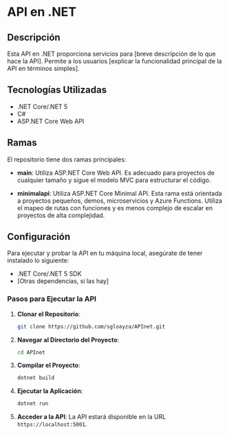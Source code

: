 # API en .NET

## Descripción
Esta API en .NET proporciona servicios para [breve descripción de lo que hace la API]. Permite a los usuarios [explicar la funcionalidad principal de la API en términos simples].

## Tecnologías Utilizadas
- .NET Core/.NET 5
- C#
- ASP.NET Core Web API

## Ramas
El repositorio tiene dos ramas principales:

- **main**: Utiliza ASP.NET Core Web API. Es adecuado para proyectos de cualquier tamaño y sigue el modelo MVC para estructurar el código.
  
- **minimalapi**: Utiliza ASP.NET Core Minimal API. Esta rama está orientada a proyectos pequeños, demos, microservicios y Azure Functions. Utiliza el mapeo de rutas con funciones y es menos complejo de escalar en proyectos de alta complejidad.

## Configuración
Para ejecutar y probar la API en tu máquina local, asegúrate de tener instalado lo siguiente:
- .NET Core/.NET 5 SDK
- [Otras dependencias, si las hay]

### Pasos para Ejecutar la API
1. **Clonar el Repositorio**: 
    ```bash
    git clone https://github.com/sgloayza/APInet.git
    ```

2. **Navegar al Directorio del Proyecto**:
    ```bash
    cd APInet
    ```

3. **Compilar el Proyecto**:
    ```bash
    dotnet build
    ```

4. **Ejecutar la Aplicación**:
    ```bash
    dotnet run
    ```

5. **Acceder a la API**:
    La API estará disponible en la URL `https://localhost:5001`.

